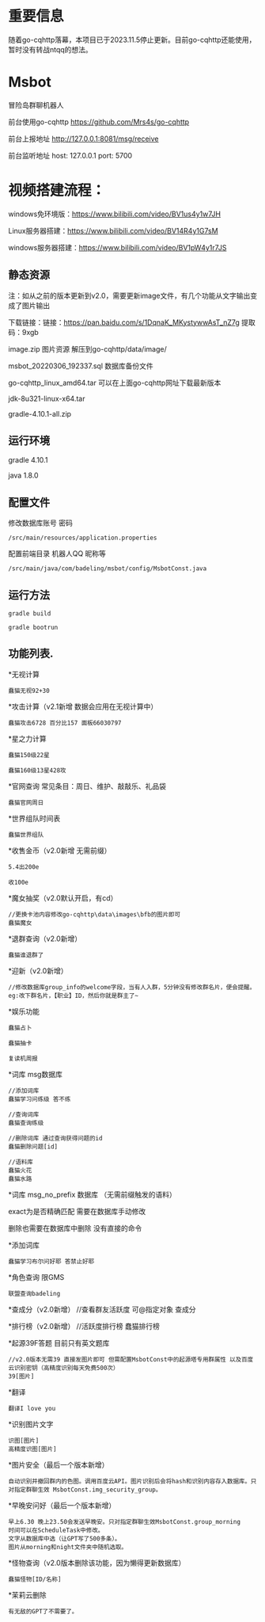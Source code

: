 # 重要信息

随着go-cqhttp落幕，本项目已于2023.11.5停止更新。目前go-cqhttp还能使用，暂时没有转战ntqq的想法。

# Msbot

冒险岛群聊机器人

前台使用go-cqhttp https://github.com/Mrs4s/go-cqhttp

前台上报地址 http://127.0.0.1:8081/msg/receive

前台监听地址 host: 127.0.0.1  port: 5700

# 视频搭建流程：

windows免环境版：https://www.bilibili.com/video/BV1us4y1w7JH

Linux服务器搭建：https://www.bilibili.com/video/BV14R4y1G7sM

windows服务器搭建：https://www.bilibili.com/video/BV1pW4y1r7JS

## 静态资源 

注：如从之前的版本更新到v2.0，需要更新image文件，有几个功能从文字输出变成了图片输出

下载链接：链接：https://pan.baidu.com/s/1DqnaK_MKystywwAsT_nZ7g 
提取码：9xgb

image.zip 图片资源 解压到go-cqhttp/data/image/

msbot_20220306_192337.sql 数据库备份文件

go-cqhttp_linux_amd64.tar 可以在上面go-cqhttp网址下载最新版本

jdk-8u321-linux-x64.tar

gradle-4.10.1-all.zip

## 运行环境 

  gradle 4.10.1

  java 1.8.0
  
## 配置文件

  修改数据库账号 密码
      
    /src/main/resources/application.properties
  
  配置前端目录 机器人QQ 昵称等
   
    /src/main/java/com/badeling/msbot/config/MsbotConst.java

## 运行方法

    gradle build

    gradle bootrun

## 功能列表.



*无视计算

    蠢猫无视92+30

*攻击计算（v2.1新增 数据会应用在无视计算中）

    蠢猫攻击6728 百分比157 面板66030797

*星之力计算

    蠢猫150级22星

    蠢猫160级13星428攻

*官网查询 常见条目：周日、维护、敲敲乐、礼品袋

    蠢猫官网周日

*世界组队时间表

    蠢猫世界组队
    
*收售金币（v2.0新增 无需前缀）

    5.4出200e
    
    收100e

*魔女抽奖（v2.0默认开启，有cd）

    //更换卡池内容修改go-cqhttp\data\images\bfb的图片即可
    蠢猫魔女

*退群查询（v2.0新增）

    蠢猫谁退群了

*迎新（v2.0新增）

    //修改数据库group_info的welcome字段，当有人入群，5分钟没有修改群名片，便会提醒。
    eg:改下群名片，【职业】ID，然后你就是群主了~

*娱乐功能

    蠢猫占卜

    蠢猫抽卡

    复读机周报

*词库 msg数据库

    //添加词库
    蠢猫学习问练级 答不练
    
    //查询词库
    蠢猫查询练级
    
    //删除词库 通过查询获得问题的id
    蠢猫删除问题[id]
    
    //语料库
    蠢猫火花
    蠢猫水路

*词库 msg_no_prefix 数据库 （无需前缀触发的语料）

exact为是否精确匹配 需要在数据库手动修改 

删除也需要在数据库中删除 没有直接的命令
   
*添加词库
   
    蠢猫学习布尔问好耶 答禁止好耶

*角色查询 限GMS

    联盟查询badeling
 
*查成分（v2.0新增）
    //查看群友活跃度 可@指定对象
    查成分
    
*排行榜（v2.0新增）
    //活跃度排行榜
    蠢猫排行榜

*起源39F答题 目前只有英文题库
    
    //v2.0版本无需39 直接发图片即可 但需配置MsbotConst中的起源塔专用群属性 以及百度云识别密钥（高精度识别每天免费500次）
    39[图片]
    
*翻译

    翻译I love you
    
*识别图片文字

    识图[图片]
    高精度识图[图片]

*图片安全（最后一个版本新增）

    自动识别并撤回群内的色图。调用百度云API。图片识别后会将hash和识别内容存入数据库。只对指定群聊生效 MsbotConst.img_security_group。

*早晚安问好（最后一个版本新增）

    早上6.30 晚上23.50会发送早晚安。只对指定群聊生效MsbotConst.group_morning
    时间可以在ScheduleTask中修改。
    文字从数据库中选（让GPT写了500多条）。
    图片从morning和night文件夹中随机选取。
    
*怪物查询（v2.0版本删除该功能，因为懒得更新数据库）

    蠢猫怪物[ID/名称]

*茉莉云删除

    有无敌的GPT了不需要了。
